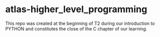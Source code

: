 # atlas-higher_level_programming
This repo was created at the beginning of T2 during our introduction to PYTHON
and constitutes the close of the C chapter of our learning.